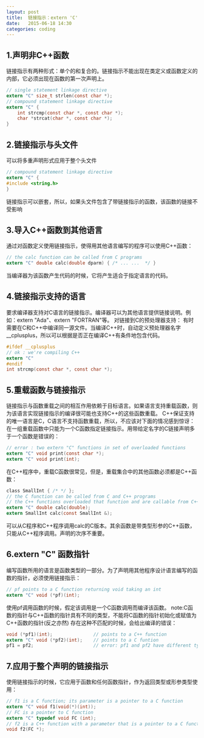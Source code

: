 ```yaml
---
layout: post
title:  链接指示：extern 'C'
date:   2015-06-18 14:30
categories: coding
---
```


## 1.声明非C++函数

链接指示有两种形式：单个的和复合的。链接指示不能出现在类定义或函数定义的内部，它必须出现在函数的第一次声明上。

```c
// single statement linkage directive
extern "C" size_t strlen(const char *);
// compound statement linkage directive
extern "C" {
    int strcmp(const char *, const char *);
    char *strcat(char *, const char *);
}
```

## 2.链接指示与头文件

可以将多重声明形式应用于整个头文件

```c
// compound statement linkage directive
extern "C" {
#include <string.h>
}
```

链接指示可以嵌套，所以，如果头文件包含了带链接指示的函数，该函数的链接不受影响

## 3.导入C++函数到其他语言

通过对函数定义使用链接指示，使得用其他语言编写的程序可以使用C++函数：

```c
// the calc function can be called from C programs
extern "C" double calc(double dparm) { /* ... ...  */ }
```

当编译器为该函数产生代码的时候，它将产生适合于指定语言的代码。

## 4.链接指示支持的语言

要求编译器支持对C语言的链接指示。编译器可以为其他语言提供链接说明。例如：extern "Ada"、extern "FORTRAN"等。
对链接到C的预处理器支持：
有时需要在C和C++中编译同一源文件。当编译C++时，自动定义预处理器名字__cplusplus，所以可以根据是否正在编译C++有条件地包含代码。

```c
#ifdef __cplusplus
// ok : we're compiling C++
extern "C"
#endif
int strcmp(const char *, const char *);
```

## 5.重载函数与链接指示

链接指示与函数重载之间的相互作用依赖于目标语言。如果语言支持重载函数，则为该语言实现链接指示的编译很可能也支持C++的这些函数重载。
C++保证支持的唯一语言是C，C语言不支持函数重载，所以，不应该对下面的情况感到惊讶：在一组重载函数中只能为一个C函数指定链接指示。用带给定名字的C链接声明多于一个函数是错误的：

```c
// error : two extern "C" functions in set of overloaded functions
extern "C" void print(const char *);
extern "C" void print(int);
```

在C++程序中，重载C函数很常见，但是，重载集合中的其他函数必须都是C++函数：

```c
class SmallInt { /* */ };
// the C function can be called from C and C++ programs
// the C++ functions overloaded that function and are callable from C++
extern "C" double calc(double);
extern SmallInt calc(const SmallInt &);
```

可以从C程序和C++程序调用calc的C版本。其余函数是带类型形参的C++函数，只能从C++程序调用。声明的次序不重要。

## 6.extern "C" 函数指针
编写函数所用的语言是函数类型的一部分。为了声明用其他程序设计语言编写的函数的指针，必须使用链接指示：

```c
// pf points to a C function returning void taking an int
extern "C" void (*pf)(int);
```

使用pf调用函数的时候，假定该调用是一个C函数调用而编译该函数。
note:C函数的指针与C++函数的指针具有不同的类型，不能将C函数的指针初始化或赋值为C++函数的指针(反之亦然)
存在这种不匹配的时候，会给出编译的错误：

```c
void (*pf1)(int);               // points to a C++ function
extern "C" void (*pf2)(int);    // points to a C funtion
pf1 = pf2;                  	// error: pf1 and pf2 have different types
```

## 7.应用于整个声明的链接指示
使用链接指示的时候，它应用于函数和任何函数指针，作为返回类型或形参类型使用：

```c
// f1 is a C function; its parameter is a pointer to a C function
extern "C" void f1(void(*)(int));
// FC is a pointer to C function
extern "C" typedef void FC (int);
// f2 is a C++ function with a parameter that is a pointer to a C function
void f2(FC *);
```